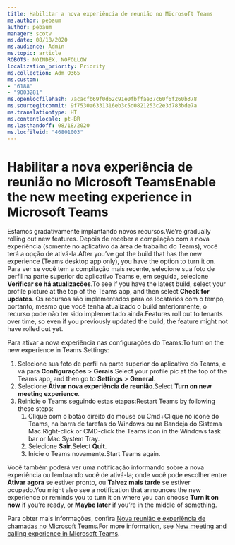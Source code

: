 ```yaml
---
title: Habilitar a nova experiência de reunião no Microsoft Teams
ms.author: pebaum
author: pebaum
manager: scotv
ms.date: 08/18/2020
ms.audience: Admin
ms.topic: article
ROBOTS: NOINDEX, NOFOLLOW
localization_priority: Priority
ms.collection: Adm_O365
ms.custom:
- "6188"
- "9003281"
ms.openlocfilehash: 7acacfb69f0d62c91e0fbffae37c60f6f260b378
ms.sourcegitcommit: 9f7530a6331316eb3c5d0821253c2e3d783bde7a
ms.translationtype: HT
ms.contentlocale: pt-BR
ms.lasthandoff: 08/18/2020
ms.locfileid: "46801003"
---
```

# <a name="enable-the-new-meeting-experience-in-microsoft-teams"></a><span data-ttu-id="58dc8-102">Habilitar a nova experiência de reunião no Microsoft Teams</span><span class="sxs-lookup"><span data-stu-id="58dc8-102">Enable the new meeting experience in Microsoft Teams</span></span>

<span data-ttu-id="58dc8-103">Estamos gradativamente implantando novos recursos.</span><span class="sxs-lookup"><span data-stu-id="58dc8-103">We’re gradually rolling out new features.</span></span> <span data-ttu-id="58dc8-104">Depois de receber a compilação com a nova experiência (somente no aplicativo da área de trabalho do Teams), você terá a opção de ativá-la.</span><span class="sxs-lookup"><span data-stu-id="58dc8-104">After you’ve got the build that has the new experience (Teams desktop app only), you have the option to turn it on.</span></span> <span data-ttu-id="58dc8-105">Para ver se você tem a compilação mais recente, selecione sua foto de perfil na parte superior do aplicativo Teams e, em seguida, selecione **Verificar se há atualizações**.</span><span class="sxs-lookup"><span data-stu-id="58dc8-105">To see if you have the latest build, select your profile picture at the top of the Teams app, and then select  **Check for updates**.</span></span> <span data-ttu-id="58dc8-106">Os recursos são implementados para os locatários com o tempo, portanto, mesmo que você tenha atualizado o build anteriormente, o recurso pode não ter sido implementado ainda.</span><span class="sxs-lookup"><span data-stu-id="58dc8-106">Features roll out to tenants over time, so even if you previously updated the build, the feature might not have rolled out yet.</span></span>  

<span data-ttu-id="58dc8-107">Para ativar a nova experiência nas configurações do Teams:</span><span class="sxs-lookup"><span data-stu-id="58dc8-107">To turn on the new experience in Teams Settings:</span></span>

1. <span data-ttu-id="58dc8-108">Selecione sua foto de perfil na parte superior do aplicativo do Teams, e vá para **Configurações** >  **Gerais**.</span><span class="sxs-lookup"><span data-stu-id="58dc8-108">Select your profile pic at the top of the Teams app, and then go to **Settings** >  **General**.</span></span> 
2. <span data-ttu-id="58dc8-109">Selecione **Ativar nova experiência de reunião**.</span><span class="sxs-lookup"><span data-stu-id="58dc8-109">Select **Turn on new meeting experience**.</span></span>
3. <span data-ttu-id="58dc8-110">Reinicie o Teams seguindo estas etapas:</span><span class="sxs-lookup"><span data-stu-id="58dc8-110">Restart Teams by following these steps:</span></span>
    1. <span data-ttu-id="58dc8-111">Clique com o botão direito do mouse ou Cmd+Clique no ícone do Teams, na barra de tarefas do Windows ou na Bandeja do Sistema Mac.</span><span class="sxs-lookup"><span data-stu-id="58dc8-111">Right-click or CMD-click the Teams icon in the Windows task bar or Mac System Tray.</span></span>
    2. <span data-ttu-id="58dc8-112">Selecione **Sair**.</span><span class="sxs-lookup"><span data-stu-id="58dc8-112">Select **Quit**.</span></span>
    3. <span data-ttu-id="58dc8-113">Inicie o Teams novamente.</span><span class="sxs-lookup"><span data-stu-id="58dc8-113">Start Teams again.</span></span>

<span data-ttu-id="58dc8-114">Você também poderá ver uma notificação informando sobre a nova experiência ou lembrando você de ativá-la; onde você pode escolher entre **Ativar agora** se estiver pronto, ou **Talvez mais tarde** se estiver ocupado.</span><span class="sxs-lookup"><span data-stu-id="58dc8-114">You might also see a notification that announces the new experience or reminds you to turn it on where you can choose  **Turn it on now**  if you’re ready, or  **Maybe later** if you’re in the middle of something.</span></span>  

<span data-ttu-id="58dc8-115">Para obter mais informações, confira [Nova reunião e experiência de chamadas no Microsoft Teams](https://techcommunity.microsoft.com/t5/microsoft-teams-blog/new-meeting-and-calling-experience-in-microsoft-teams/ba-p/1537581).</span><span class="sxs-lookup"><span data-stu-id="58dc8-115">For more information, see [New meeting and calling experience in Microsoft Teams](https://techcommunity.microsoft.com/t5/microsoft-teams-blog/new-meeting-and-calling-experience-in-microsoft-teams/ba-p/1537581).</span></span>